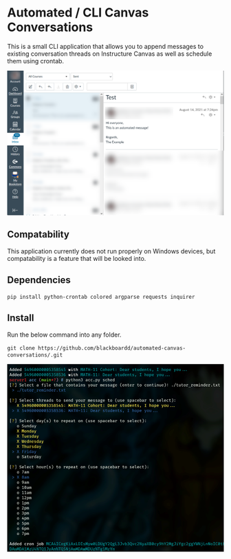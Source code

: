 # Automated / CLI Canvas Conversations

This is a small CLI application that allows you to append messages to existing conversation threads on Instructure Canvas as well as schedule them using crontab.

![example of usage in Canvas](/imgs/canvas_example.png)

## Compatability

This application currently does not run properly on Windows devices, but compatability is a feature that will be looked into.

## Dependencies

```
pip install python-crontab colored argparse requests inquirer
```

## Install

Run the below command into any folder.

```
git clone https://github.com/blackboardd/automated-canvas-conversations/.git
```

![example of usage in a terminal shell](/imgs/term_example.png)
